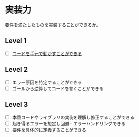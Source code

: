 # 実装力

要件を満たしたものを実装することができるか。

## Level 1

- [ ] [コードを手元で動かすことができる](RUN_CODE.md)

## Level 2

- [ ] エラー原因を特定することができる
- [ ] ゴールから逆算してコードを書くことができる

## Level 3

- [ ] 本番コードやライブラリの実装を理解し修正することができる
- [ ] 起き得るエラーを想定し回避・エラーハンドリングできる
- [ ] 要件を具体的に定義することができる

